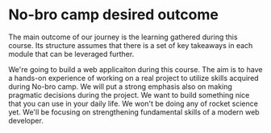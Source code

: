 # No-bro camp desired outcome

The main outcome of our journey is the learning gathered during this course. Its structure assumes that there is a set of key takeaways in each module that can be leveraged further.

We're going to build a web applicaiton during this course. The aim is to have a hands-on experience of working on a real project to utilize skills acquired during No-bro camp. We will put a strong emphasis also on making pragmatic decisions during the project. We want to build something nice that you can use in your daily life. We won't be doing any of rocket science yet. We'll be focusing on strengthening fundamental skills of a modern web developer.